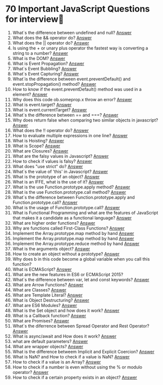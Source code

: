 # 70 Important JavaScript Questions for interview💭
1. What´s the difference between undefined and null? [Answer](https://youtu.be/2piRrupO8mY)
2. What does the && operator do? [Answer](https://youtu.be/HPiJSFqKIPc)
3. What does the || operator do? [Answer](https://youtu.be/9qsrHjsvi08)
4. Is using the + or unary plus operator the fastest way is converting a string to a number? [Answer](https://youtu.be/h3eohpTcppI)
5. What is the DOM? [Answer](https://youtu.be/GFoPysTdpxU)
6. What is Event Propagation? [Answer](https://youtu.be/VtxcpxqkD-s)
7. What´s Event Bubbling? [Answer](https://youtu.be/HATzHzqNRAg)
8. What´s Event Capturing? [Answer](https://youtu.be/eE_GscMnAlg)
9. What´is the difference between event.preventDefault() and event.stopPropagation() method? [Answer](https://youtu.be/G_NbhZGA4l8)
10. How to know if the event.preventDefault() method was used in a element? [Answer](https://youtu.be/E0vbO3XFRQw)
11. Why does this code ob.someprop.x throw an error? [Answer](https://youtu.be/vy576-9enrw)
12. What is event.target? [Answer](https://youtu.be/mAyevQQzjVA)
13. What is event.currentTarget? [Answer](https://youtu.be/xa9yCnI_ywQ)
14. What´s the difference between == and ===? [Answer](https://youtu.be/BjX9ZZtg1I0)
15. Why does return false when comparing two similar objects in javascript? [Answer](https://youtu.be/lwF_ze-9khw)
16. What does the !! operator do? [Answer](https://youtu.be/l2XC6f3DNzw)
17. How to evaluate multiple expressions in one line? [Answer](https://youtu.be/iA5bYo5r_iY)
18. What is Hoisting? [Answer](https://youtu.be/ZXnsQYqu1d0)
19. What is Scope? [Answer](https://youtu.be/yw44kCmJWXM)
20. What are Closures? [Answer](https://youtu.be/AKzno3oYHj0)
21. What are the falsy values in Javascript? [Answer](https://youtu.be/Y_ObJxDPQWo)
22. How to check if values is falsy? [Answer](https://youtu.be/eKWlE_hlLI8)
23. What does "use strict" do? [Answer](https://youtu.be/6gCJGBydmj4)
24. What´s the value of 'this' in Javascript? [Answer](https://youtu.be/-DSuFb-LK4o)
25. What is the prototype of an object? [Answer](https://youtu.be/48mk1I1Vyn0)
26. What is an IFFE, what is the use of it? [Answer](https://youtu.be/wvf2LxfmkeE)
27. What is the use Function.prototype.apply method? [Answer](https://youtu.be/kHyrfrrKI_o)
28. What is the use Function.prototype.call method? [Answer](https://youtu.be/mWiYFhyAAr4)
29. What´s the difference between Function.prototype.apply and Function.prototype.call? [Answer](https://youtu.be/uBiNxZIC668)
30. What is the usage of Function.prototype.call? [Answer](https://youtu.be/l0CvucXTGKo)
31. What is Functional Programming and what are the features of JavaScript that makes it a candidate as a functional language? [Answer](https://youtu.be/hXOwooLgn8Q)
32. What are higher order functions? [Answer](https://youtu.be/0jzqqITaAdM)
33. Why are functions called First-Class Functions? [Answer](https://youtu.be/2o7aAe75Dw8)
34. Implement the Array.prototype.map method by hand [Answer](https://youtu.be/xg0V0gkzByM)
35. Implement the Array.prototype.map method by hand [Answer](https://youtu.be/1PT_wVPP2ss)
36. Implement the Array.prototype.reduce method by hand [Answer](https://youtu.be/KFukxYONugs)
37. What is the arguments object? [Answer](https://youtu.be/UnOoZlqnuqQ)
38. How to create an object without a prototype? [Answer](https://youtu.be/UwsoeqPV6HI)
39. Why does b in this code become a global variable when you call this function?
40. What is ECMAScript? [Answer](https://youtu.be/NiiLOT_rsTI)
41. What are the new features in ES6 or ECMAScript 2015?
42. What´s the difference between var, let and const keywords? [Answer](https://youtu.be/xYoR86l1ftI)
43. What are Arrow Functions? [Answer](https://youtu.be/Do9q7qGVu4U)
44. What are Classes? [Answer](https://youtu.be/9g4OiqYUa5s)
45. What are Template Literal? [Answer](https://youtu.be/h5zgKkM9t6o)
46. What is Object Destructuring? [Answer](https://youtu.be/L_jj0aGyxjM)
47. What are ES6 Modules? [Answer](https://youtu.be/SkB7qk2rs4Y)
48. What is the Set object and how does it work? [Answer](https://youtu.be/bMtU3j5dEDc)
49. What is a Callback function? [Answer](https://youtu.be/wlOP82O-izA)
50. What are Promises? [Answer](https://youtu.be/TpoN3Ht6ZkE)
51. What´s the diferrence between Spread Operator and Rest Operator? [Answer](https://youtu.be/NiW8C9ufKJM)
52. What is async/await and How does it work? [Answer](https://youtu.be/naE8oVNygYY)
53. what are default parameters? [Answer](https://youtu.be/9LuIGNiw8aw) 
54. What are wrapper objects? [Answer](https://youtu.be/6MJ3C1xWenw) 
55. What is the difference betweem Implicit and Explicit Coercion? [Answer](https://youtu.be/N_HZvZuENWg)
56. What is NaN? and How to check if a value is NaN? [Answer](https://youtu.be/pJeFKStLlXQ)
57. How to check if a value is an Array? [Answer](https://youtu.be/UnoQwEuQSsQ)
58. How to check if a number is even without using the % or modulo operator? [Answer]()
59. How to check if a certain property exists in an object? [Answer](https://youtu.be/otYcZtqvaBE)